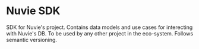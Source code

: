 # Nuvie SDK

SDK for Nuvie's project. Contains data models and use cases for interecting with Nuvie's DB. To be used by any other project in the eco-system. Follows semantic versioning.
